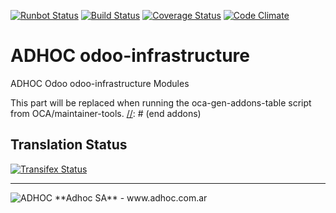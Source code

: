 [![Runbot Status](http://runbot.adhoc.com.ar/runbot/badge/flat/17/9.0.svg)](http://runbot.adhoc.com.ar/runbot/repo/github-com-ingadhoc-odoo-infrastructure-17)
[![Build Status](https://travis-ci.org/ingadhoc/odoo-infrastructure.svg?branch=9.0)](https://travis-ci.org/ingadhoc/odoo-infrastructure)
[![Coverage Status](https://coveralls.io/repos/ingadhoc/odoo-infrastructure/badge.png?branch=9.0)](https://coveralls.io/r/ingadhoc/odoo-infrastructure?branch=9.0)
[![Code Climate](https://codeclimate.com/github/ingadhoc/odoo-infrastructure/badges/gpa.svg)](https://codeclimate.com/github/ingadhoc/odoo-infrastructure)

# ADHOC odoo-infrastructure

ADHOC Odoo odoo-infrastructure Modules

[//]: # (addons)
This part will be replaced when running the oca-gen-addons-table script from OCA/maintainer-tools.
[//]: # (end addons)

Translation Status
------------------
[![Transifex Status](https://www.transifex.com/projects/p/ingadhoc-odoo-infrastructure-9-0/chart/image_png)](https://www.transifex.com/projects/p/ingadhoc-odoo-infrastructure-9-0)

----

<img alt="ADHOC" src="http://fotos.subefotos.com/83fed853c1e15a8023b86b2b22d6145bo.png" />
**Adhoc SA** - www.adhoc.com.ar
